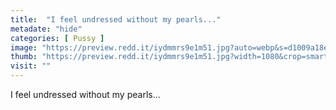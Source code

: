 ```yaml
---
title:  "I feel undressed without my pearls..."
metadate: "hide"
categories: [ Pussy ]
image: "https://preview.redd.it/iydmmrs9e1m51.jpg?auto=webp&s=d1009a18e111e188036d33231005156813f0ec64"
thumb: "https://preview.redd.it/iydmmrs9e1m51.jpg?width=1080&crop=smart&auto=webp&s=6ae9c71c3a0b59e15c51d9da72bad7608c883982"
visit: ""
---
```

I feel undressed without my pearls...
